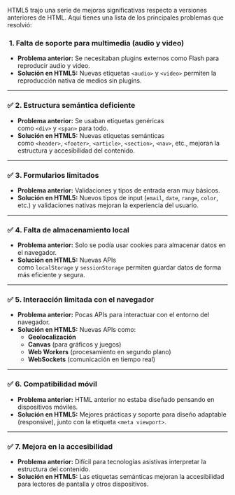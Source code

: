
HTML5 trajo una serie de mejoras significativas respecto a versiones anteriores de HTML. Aquí tienes una lista de los principales problemas que resolvió:

###  **1. Falta de soporte para multimedia (audio y video)**

- **Problema anterior:** Se necesitaban plugins externos como Flash para reproducir audio y video.
- **Solución en HTML5:** Nuevas etiquetas `<audio>` y `<video>` permiten la reproducción nativa de medios sin plugins.

---

### ✅ **2. Estructura semántica deficiente**

- **Problema anterior:** Se usaban etiquetas genéricas como `<div>` y `<span>` para todo.
- **Solución en HTML5:** Nuevas etiquetas semánticas como `<header>`, `<footer>`, `<article>`, `<section>`, `<nav>`, etc., mejoran la estructura y accesibilidad del contenido.

---

### ✅ **3. Formularios limitados**

- **Problema anterior:** Validaciones y tipos de entrada eran muy básicos.
- **Solución en HTML5:** Nuevos tipos de input (`email`, `date`, `range`, `color`, etc.) y validaciones nativas mejoran la experiencia del usuario.

---

### ✅ **4. Falta de almacenamiento local**

- **Problema anterior:** Solo se podía usar cookies para almacenar datos en el navegador.
- **Solución en HTML5:** Nuevas APIs como `localStorage` y `sessionStorage` permiten guardar datos de forma más eficiente y segura.

---

### ✅ **5. Interacción limitada con el navegador**

- **Problema anterior:** Pocas APIs para interactuar con el entorno del navegador.
- **Solución en HTML5:** Nuevas APIs como:
    - **Geolocalización**
    - **Canvas** (para gráficos y juegos)
    - **Web Workers** (procesamiento en segundo plano)
    - **WebSockets** (comunicación en tiempo real)

---

### ✅ **6. Compatibilidad móvil**

- **Problema anterior:** HTML anterior no estaba diseñado pensando en dispositivos móviles.
- **Solución en HTML5:** Mejores prácticas y soporte para diseño adaptable (responsive), junto con la etiqueta `<meta viewport>`.

---

### ✅ **7. Mejora en la accesibilidad**

- **Problema anterior:** Difícil para tecnologías asistivas interpretar la estructura del contenido.
- **Solución en HTML5:** Las etiquetas semánticas mejoran la accesibilidad para lectores de pantalla y otros dispositivos.